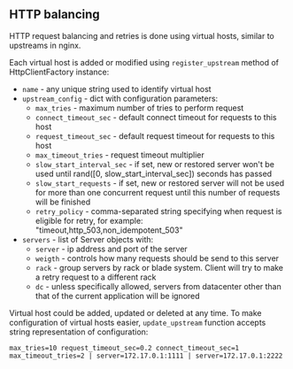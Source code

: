 ## HTTP balancing

HTTP request balancing and retries is done using virtual hosts, similar to upstreams in nginx.

Each virtual host is added or modified using `register_upstream` method of HttpClientFactory instance:
* `name` - any unique string used to identify virtual host
* `upstream_config` - dict with configuration parameters:
    * `max_tries` - maximum number of tries to perform request
    * `connect_timeout_sec` - default connect timeout for requests to this host
    * `request_timeout_sec` - default request timeout for requests to this host
    * `max_timeout_tries` - request timeout multiplier
    * `slow_start_interval_sec` - if set, new or restored server won't be used until rand([0, slow_start_interval_sec]) seconds has passed
    * `slow_start_requests` - if set, new or restored server will not be used for more than one concurrent request until this number of requests will be finished
    * `retry_policy` - comma-separated string specifying when request is eligible for retry, for example: "timeout,http_503,non_idempotent_503" 
* `servers` - list of Server objects with:
    * `server` - ip address and port of the server
    * `weigth` - controls how many requests should be send to this server
    * `rack` - group servers by rack or blade system. Client will try to make a retry request to a different rack
    * `dc` - unless specifically allowed, servers from datacenter other than that of the current application will be ignored

Virtual host could be added, updated or deleted at any time.
To make configuration of virtual hosts easier, `update_upstream` function accepts string representation of configuration:

`max_tries=10 request_timeout_sec=0.2 connect_timeout_sec=1 max_timeout_tries=2 | server=172.17.0.1:1111 | server=172.17.0.1:2222`
